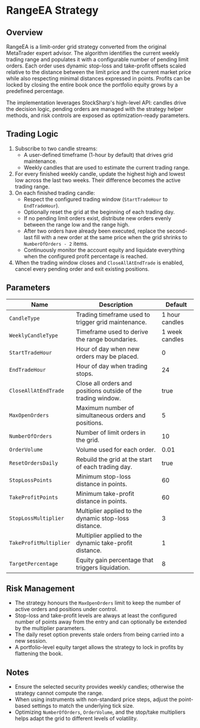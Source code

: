 # RangeEA Strategy

## Overview

RangeEA is a limit-order grid strategy converted from the original MetaTrader expert advisor. The algorithm identifies the current
weekly trading range and populates it with a configurable number of pending limit orders. Each order uses dynamic stop-loss and
take-profit offsets scaled relative to the distance between the limit price and the current market price while also respecting
minimal distances expressed in points. Profits can be locked by closing the entire book once the portfolio equity grows by a
predefined percentage.

The implementation leverages StockSharp's high-level API: candles drive the decision logic, pending orders are managed with the
strategy helper methods, and risk controls are exposed as optimization-ready parameters.

## Trading Logic

1. Subscribe to two candle streams:
   - A user-defined timeframe (1-hour by default) that drives grid maintenance.
   - Weekly candles that are used to estimate the current trading range.
2. For every finished weekly candle, update the highest high and lowest low across the last two weeks. Their difference becomes
the active trading range.
3. On each finished trading candle:
   - Respect the configured trading window (`StartTradeHour` to `EndTradeHour`).
   - Optionally reset the grid at the beginning of each trading day.
   - If no pending limit orders exist, distribute new orders evenly between the range low and the range high.
   - After two orders have already been executed, replace the second-last fill with a new order at the same price when the grid
     shrinks to `NumberOfOrders - 2` items.
   - Continuously monitor the account equity and liquidate everything when the configured profit percentage is reached.
4. When the trading window closes and `CloseAllAtEndTrade` is enabled, cancel every pending order and exit existing positions.

## Parameters

| Name | Description | Default |
|------|-------------|---------|
| `CandleType` | Trading timeframe used to trigger grid maintenance. | 1 hour candles |
| `WeeklyCandleType` | Timeframe used to derive the range boundaries. | 1 week candles |
| `StartTradeHour` | Hour of day when new orders may be placed. | 0 |
| `EndTradeHour` | Hour of day when trading stops. | 24 |
| `CloseAllAtEndTrade` | Close all orders and positions outside of the trading window. | true |
| `MaxOpenOrders` | Maximum number of simultaneous orders and positions. | 5 |
| `NumberOfOrders` | Number of limit orders in the grid. | 10 |
| `OrderVolume` | Volume used for each order. | 0.01 |
| `ResetOrdersDaily` | Rebuild the grid at the start of each trading day. | true |
| `StopLossPoints` | Minimum stop-loss distance in points. | 60 |
| `TakeProfitPoints` | Minimum take-profit distance in points. | 60 |
| `StopLossMultiplier` | Multiplier applied to the dynamic stop-loss distance. | 3 |
| `TakeProfitMultiplier` | Multiplier applied to the dynamic take-profit distance. | 1 |
| `TargetPercentage` | Equity gain percentage that triggers liquidation. | 8 |

## Risk Management

- The strategy honours the `MaxOpenOrders` limit to keep the number of active orders and positions under control.
- Stop-loss and take-profit levels are always at least the configured number of points away from the entry and can optionally be
  extended by the multiplier parameters.
- The daily reset option prevents stale orders from being carried into a new session.
- A portfolio-level equity target allows the strategy to lock in profits by flattening the book.

## Notes

- Ensure the selected security provides weekly candles; otherwise the strategy cannot compute the range.
- When using instruments with non-standard price steps, adjust the point-based settings to match the underlying tick size.
- Optimizing `NumberOfOrders`, `OrderVolume`, and the stop/take multipliers helps adapt the grid to different levels of
  volatility.
